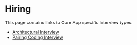 # Hiring

This page contains links to Core App specific interview types.

- [Architectural Interview](./software-engineer-architectural-interview.md)
- [Pairing Coding Interview](../../hiring/software-engineer-coding-exercise.md#core-app-team-coding-exercise)
